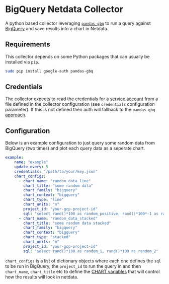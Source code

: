 <!--
title: "BigQuery"
custom_edit_url: https://github.com/netdata/netdata/edit/master/collectors/python.d.plugin/bigquery/README.md
-->

# BigQuery Netdata Collector

A python based collector leveraging [`pandas-gbq`](https://pandas-gbq.readthedocs.io/en/latest/) to run a query against [BigQuery](https://cloud.google.com/bigquery) and save results into a chart in Netdata.

## Requirements

This collector depends on some Python packages that can usually be installed via `pip`.

```bash
sudo pip install google-auth pandas-gbq
```

## Credentials

The collector expects to read the credentials for a [service account](https://cloud.google.com/iam/docs/service-accounts) from a file defined in the collector configuration (see `credentials` configuration parameter). If this is not defined then auth will fallback to the `pandas-gbq` [approach](https://pandas-gbq.readthedocs.io/en/latest/howto/authentication.html). 

## Configuration

Below is an example configuration to just query some random data from BigQuery (two times) and plot each query data as a seperate chart.

```yaml
example:
    name: "example"
    update_every: 5
    credentials: "/path/to/your/key.json"
    chart_configs:
      - chart_name: "random_data_line"
        chart_title: "some random data"
        chart_family: "bigquery"
        chart_context: "bigquery"
        chart_type: "line"
        chart_units: "n"
        project_id: "your-gcp-project-id"
        sql: "select rand()*100 as random_positive, rand()*100*-1 as random_negative"
      - chart_name: "random_data_stacked"
        chart_title: "some random data stacked"
        chart_family: "bigquery"
        chart_context: "bigquery"
        chart_type: "stacked"
        chart_units: "n"
        project_id: "your-gcp-project-id"
        sql: "select rand()*100 as random_1, rand()*100 as random_2"
```

`chart_configs` is a list of dictionary objects where each one defines the `sql` to be run in BigQuery, the `project_id` to run the query in and then `chart_name`, `chart_title` etc to define the [CHART variables](https://learn.netdata.cloud/docs/agent/collectors/python.d.plugin#global-variables-order-and-chart) that will control how the results will look in netdata.




